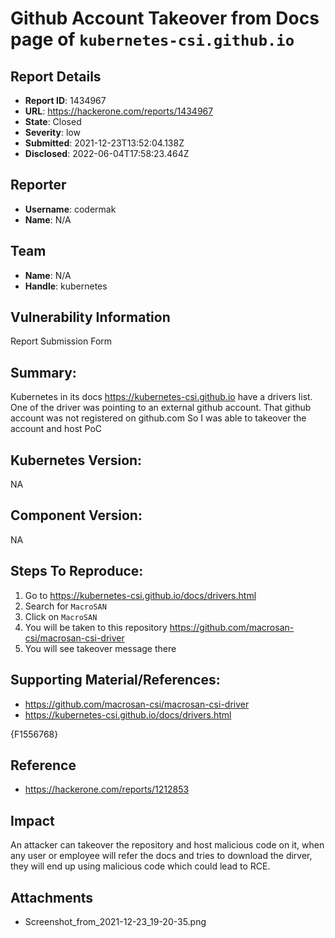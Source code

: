 # Github Account Takeover from Docs page of `kubernetes-csi.github.io`

## Report Details
- **Report ID**: 1434967
- **URL**: https://hackerone.com/reports/1434967
- **State**: Closed
- **Severity**: low
- **Submitted**: 2021-12-23T13:52:04.138Z
- **Disclosed**: 2022-06-04T17:58:23.464Z

## Reporter
- **Username**: codermak
- **Name**: N/A

## Team
- **Name**: N/A
- **Handle**: kubernetes

## Vulnerability Information
Report Submission Form

## Summary:
Kubernetes in its docs https://kubernetes-csi.github.io have a drivers list.
One of the driver was pointing to an external github account. That github account was not registered on github.com
So I was able to takeover the account and host PoC

## Kubernetes Version:
NA

## Component Version:
NA

## Steps To Reproduce:

  1. Go to https://kubernetes-csi.github.io/docs/drivers.html
  2. Search for `MacroSAN`
  3. Click on  `MacroSAN`
  4. You will be taken to this repository https://github.com/macrosan-csi/macrosan-csi-driver
  5. You will see takeover message there

## Supporting Material/References:

- https://github.com/macrosan-csi/macrosan-csi-driver
- https://kubernetes-csi.github.io/docs/drivers.html

{F1556768}

## Reference

- https://hackerone.com/reports/1212853

## Impact

An attacker can takeover the repository and host malicious code on it, when any user or employee will refer the docs and tries to download the dirver, they will end up using malicious code which could lead to RCE.

## Attachments
- Screenshot_from_2021-12-23_19-20-35.png
